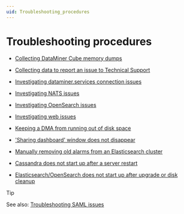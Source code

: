 ```yaml
---
uid: Troubleshooting_procedures
---
```


# Troubleshooting procedures

- [Collecting DataMiner Cube memory dumps](xref:Collecting_DataMiner_Cube_memory_dumps)

- [Collecting data to report an issue to Technical Support](xref:Collecting_data_to_report_an_issue_to_TechSupport)

- [Investigating dataminer.services connection issues](xref:Cloud_Connection_Issues)

- [Investigating NATS issues](xref:Investigating_NATS_Issues)

- [Investigating OpenSearch issues](xref:Investigating_OpenSearch_Issues)

- [Investigating web issues](xref:Investigating_Web_Issues)

- [Keeping a DMA from running out of disk space](xref:Keeping_a_DMA_from_running_out_of_disk_space)

- ['Sharing dashboard' window does not disappear](xref:Sharing_dashboard_window_does_not_disappear)

- [Manually removing old alarms from an Elasticsearch cluster](xref:Manually_removing_old_alarms_from_ES)

- [Cassandra does not start up after a server restart](xref:Cassandra_not_starting_up_after_server_restart)

- [Elasticsearch/OpenSearch does not start up after upgrade or disk cleanup](xref:Elastic_not_starting_after_upgrade_cleanup)

> [!TIP]
> See also: [Troubleshooting SAML issues](xref:Troubleshooting_SAML_Issues)
